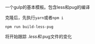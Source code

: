 一个gulp的基本模板。包含less和pug的编译

克隆后，先执行``yarn``或者``npm i``

```
npm run build-less-pug 
```
将开始跟踪 *.less和*.pug文件的变化
